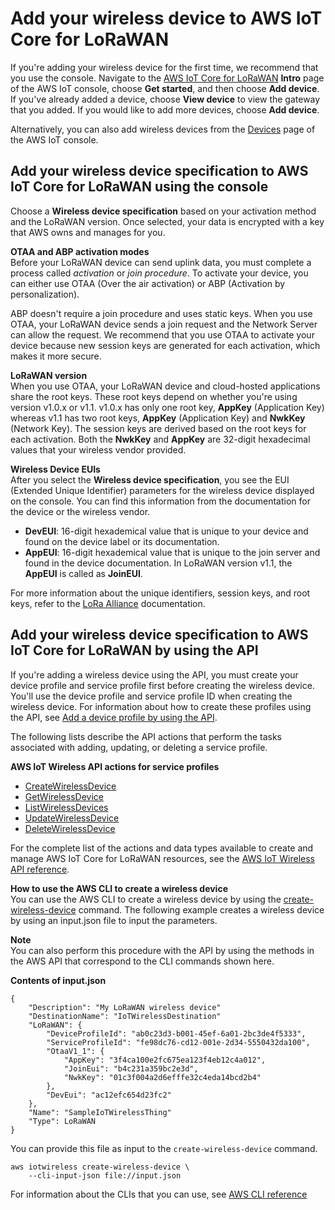 # Add your wireless device to AWS IoT Core for LoRaWAN<a name="connect-iot-lorawan-end-devices-add"></a>

If you're adding your wireless device for the first time, we recommend that you use the console\. Navigate to the [AWS IoT Core for LoRaWAN](https://console.aws.amazon.com/iot/home#/wireless/landing) **Intro** page of the AWS IoT console, choose **Get started**, and then choose **Add device**\. If you've already added a device, choose **View device** to view the gateway that you added\. If you would like to add more devices, choose **Add device**\.

Alternatively, you can also add wireless devices from the [ Devices](https://console.aws.amazon.com/iot/home#/wireless/devices) page of the AWS IoT console\.

## Add your wireless device specification to AWS IoT Core for LoRaWAN using the console<a name="connect-iot-lorawan-end-device-spec-console"></a>

Choose a **Wireless device specification** based on your activation method and the LoRaWAN version\. Once selected, your data is encrypted with a key that AWS owns and manages for you\. 

**OTAA and ABP activation modes**  
Before your LoRaWAN device can send uplink data, you must complete a process called *activation* or *join procedure*\. To activate your device, you can either use OTAA \(Over the air activation\) or ABP \(Activation by personalization\)\.

ABP doesn't require a join procedure and uses static keys\. When you use OTAA, your LoRaWAN device sends a join request and the Network Server can allow the request\. We recommend that you use OTAA to activate your device because new session keys are generated for each activation, which makes it more secure\.

**LoRaWAN version**  
When you use OTAA, your LoRaWAN device and cloud\-hosted applications share the root keys\. These root keys depend on whether you're using version v1\.0\.x or v1\.1\. v1\.0\.x has only one root key, **AppKey** \(Application Key\) whereas v1\.1 has two root keys, **AppKey** \(Application Key\) and **NwkKey** \(Network Key\)\. The session keys are derived based on the root keys for each activation\. Both the **NwkKey** and **AppKey** are 32\-digit hexadecimal values that your wireless vendor provided\.

**Wireless Device EUIs**  
After you select the **Wireless device specification**, you see the EUI \(Extended Unique Identifier\) parameters for the wireless device displayed on the console\. You can find this information from the documentation for the device or the wireless vendor\.
+ **DevEUI**: 16\-digit hexademical value that is unique to your device and found on the device label or its documentation\.
+ **AppEUI**: 16\-digit hexademical value that is unique to the join server and found in the device documentation\. In LoRaWAN version v1\.1, the **AppEUI** is called as **JoinEUI**\.

For more information about the unique identifiers, session keys, and root keys, refer to the [ LoRa Alliance](https://lora-alliance.org/about-lorawan) documentation\.

## Add your wireless device specification to AWS IoT Core for LoRaWAN by using the API<a name="connect-iot-lorawan-end-device-spec-api"></a>

If you're adding a wireless device using the API, you must create your device profile and service profile first before creating the wireless device\. You'll use the device profile and service profile ID when creating the wireless device\. For information about how to create these profiles using the API, see [Add a device profile by using the API](connect-iot-lorawan-define-profiles.md#connect-iot-lorawan-device-profile-api)\.

The following lists describe the API actions that perform the tasks associated with adding, updating, or deleting a service profile\.

**AWS IoT Wireless API actions for service profiles**
+ [CreateWirelessDevice](https://docs.aws.amazon.com/iot-wireless/2020-11-22/apireference/API_CreateWirelessDevice.html)
+ [GetWirelessDevice](https://docs.aws.amazon.com/iot-wireless/2020-11-22/apireference/API_GetWirelessDevice.html)
+ [ListWirelessDevices](https://docs.aws.amazon.com/iot-wireless/2020-11-22/apireference/API_ListWirelessDevices.html)
+ [ UpdateWirelessDevice](https://docs.aws.amazon.com/iot-wireless/2020-11-22/apireference/API_UpdateWirelessDevice.html)
+ [DeleteWirelessDevice](https://docs.aws.amazon.com/iot-wireless/2020-11-22/apireference/API_DeleteWirelessDevice.html)

For the complete list of the actions and data types available to create and manage AWS IoT Core for LoRaWAN resources, see the [AWS IoT Wireless API reference](https://docs.aws.amazon.com/iot-wireless/2020-11-22/apireference/welcome.html)\.

**How to use the AWS CLI to create a wireless device**  
You can use the AWS CLI to create a wireless device by using the [create\-wireless\-device](https://docs.aws.amazon.com/cli/latest/reference/iotwireless/create-device-profile.html) command\. The following example creates a wireless device by using an input\.json file to input the parameters\.

**Note**  
You can also perform this procedure with the API by using the methods in the AWS API that correspond to the CLI commands shown here\. 

**Contents of input\.json**

```
{
    "Description": "My LoRaWAN wireless device"
    "DestinationName": "IoTWirelessDestination"
    "LoRaWAN": {
        "DeviceProfileId": "ab0c23d3-b001-45ef-6a01-2bc3de4f5333",
        "ServiceProfileId": "fe98dc76-cd12-001e-2d34-5550432da100",
        "OtaaV1_1": {
            "AppKey": "3f4ca100e2fc675ea123f4eb12c4a012",
            "JoinEui": "b4c231a359bc2e3d",
            "NwkKey": "01c3f004a2d6efffe32c4eda14bcd2b4"
        },
        "DevEui": "ac12efc654d23fc2"
    },
    "Name": "SampleIoTWirelessThing"
    "Type": LoRaWAN
}
```

You can provide this file as input to the `create-wireless-device` command\.

```
aws iotwireless create-wireless-device \
    --cli-input-json file://input.json
```

For information about the CLIs that you can use, see [AWS CLI reference](https://docs.aws.amazon.com/cli/latest/reference/iotwireless/index.html) 